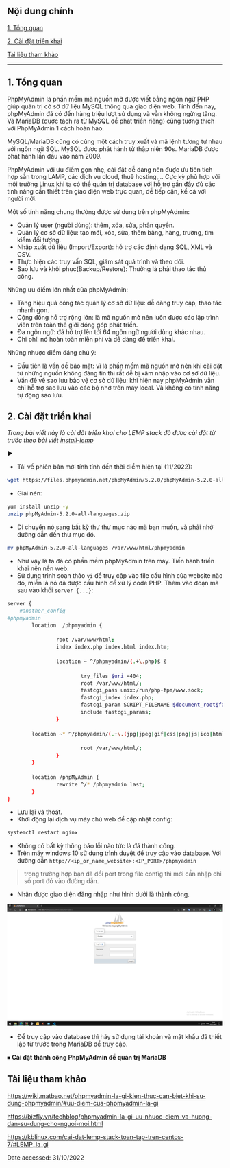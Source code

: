## <a name="" >Nội dung chính</a>

[1. Tổng quan](#1)

[2. Cài đặt triển khai](#2)

[Tài liệu tham khảo](#3)
___

## <a name="1" >1. Tổng quan</a>

PhpMyAdmin là phần mềm mã nguồn mở được viết bằng ngôn ngữ PHP giúp quản trị cở sở dữ liệu MySQL thông qua giao diện web. Tính đến nay, phpMyAdmin đã có đến hàng triệu lượt sử dụng và vẫn không ngừng tăng. Và MariaDB (được tách ra từ MySQL để phát triển riêng) cũng tương thích với PhpMyAdmin 1 cách hoàn hảo.

MySQL/MariaDB cũng có cùng một cách truy xuất và mã lệnh tương tự nhau với ngôn ngữ SQL. MySQL được phát hành từ thập niên 90s. MariaDB được phát hành lần đầu vào năm 2009.

PhpMyAdmin với ưu điểm gọn nhẹ, cài đặt dễ dàng nên được ưu tiên tích hợp sẵn trong LAMP, các dịch vụ cloud, thuê hosting,... Cực kỳ phù hợp với môi trường Linux khi ta có thể quản trị database với hỗ trợ gần đầy đủ các tính năng cần thiết trên giao diện web trực quan, dễ tiếp cận, kể cả với người mới.

Một số tính năng chung thường được sử dụng trên phpMyAdmin:

- Quản lý user (người dùng): thêm, xóa, sửa, phân quyền.
- Quản lý cơ sở dữ liệu: tạo mới, xóa, sửa, thêm bảng, hàng, trường, tìm kiếm đối tượng.
- Nhập xuất dữ liệu (Import/Export): hỗ trợ các định dạng SQL, XML và CSV.
- Thực hiện các truy vấn SQL, giám sát quá trình và theo dõi.
- Sao lưu và khôi phục(Backup/Restore): Thường là phải thao tác thủ công.

Những ưu điểm lớn nhất của phpMyAdmin:

- Tăng hiệu quả công tác quản lý cơ sở dữ liệu: dễ dàng truy cập, thao tác nhanh gọn.
- Cộng đồng hỗ trợ rộng lớn: là mã nguồn mở nên luôn được các lập trình viên trên toàn thế giới đóng góp phát triển.
- Đa ngôn ngữ: đã hỗ trợ lên tới 64 ngôn ngữ người dùng khác nhau.
- Chi phí: nó hoàn toàn miễn phí và dễ dàng để triển khai.

Những nhược điểm đáng chú ý:

- Đầu tiên là vấn đề bảo mật: vì là phần mềm mã nguồn mở nên khi cài đặt từ những nguồn không đáng tin thì rất dễ bị xâm nhập vào cơ sở dữ liệu.
- Vấn đề về sao lưu bảo vệ cơ sở dữ liệu: khi hiện nay phpMyAdmin vẫn chỉ hỗ trợ sao lưu vào các bộ nhớ trên máy local. Và không có tính năng tự động sao lưu.

## <a name="2" >2. Cài đặt triển khai</a>

_Trong bài viết này là cài đăt triển khai cho LEMP stack đã được cài đặt từ trước theo bài viết [install-lemp](install-lemp.md)_

▶

- Tải về phiên bản mới tính tính đến thời điểm hiện tại (11/2022):

```sh
wget https://files.phpmyadmin.net/phpMyAdmin/5.2.0/phpMyAdmin-5.2.0-all-languages.zip
```

- Giải nén:

```sh
yum install unzip -y
unzip phpMyAdmin-5.2.0-all-languages.zip
```

- Di chuyển nó sang bất kỳ thư thư mục nào mà bạn muốn, và phải nhớ đường dẫn đến thư mục đó.

```sh
mv phpMyAdmin-5.2.0-all-languages /var/www/html/phpmyadmin
```

- Như vậy là ta đã có phần mềm phpMyAdmin trên máy. Tiến hành triển khai nên nền web.
- Sử dụng trình soạn thảo `vi` để truy cập vào file cấu hình của website nào đó, miễn là nó đã được cấu hình để xử lý code PHP. Thêm vào đoạn mã sau vào khối `server {...}`:

```sh
server {
    #another_config
#phpmyadmin
        location  /phpmyadmin {

                root /var/www/html;
                index index.php index.html index.htm;

                location ~ ^/phpmyadmin/(.+\.php)$ {

                        try_files $uri =404;
                        root /var/www/html/;
                        fastcgi_pass unix:/run/php-fpm/www.sock;
                        fastcgi_index index.php;
                        fastcgi_param SCRIPT_FILENAME $document_root$fastcgi_script_name;
                        include fastcgi_params;
                }

        location ~* ^/phpmyadmin/(.+\.(jpg|jpeg|gif|css|png|js|ico|html|xml|txt))$ {

                        root /var/www/html/;
                }
        }

        location /phpMyAdmin {
                rewrite ^/* /phpmyadmin last;
        }
}
```

- Lưu lại và thoát.
- Khởi động lại dịch vụ máy chủ web để cập nhật config:

```sh
systemctl restart nginx
```

- Không có bất kỳ thông báo lỗi nào tức là đã thành công.
- Trên máy windows 10 sử dụng trình duyệt để truy cập vào database. Với đường dẫn `http://<ip_or_name_website>:<IP_PORT>/phpmyadmin`

>trong trường hợp bạn đã đổi port trong file config thì mới cần nhập chỉ số port đó vào đường dẫn.

- Nhận được giao diện đăng nhập như hình dưới là thành công.

<img src="../../Images/login_phpmyadmin.png" width="750">

- Để truy cập vào database thì hãy sử dụng tài khoản và mật khẩu đã thiết lập từ trước trong MariaDB để truy cập.

⏹ **Cài đặt thành công PhpMyAdmin để quản trị MariaDB**

## <a name="3" >Tài liệu tham khảo</a>

<https://wiki.matbao.net/phpmyadmin-la-gi-kien-thuc-can-biet-khi-su-dung-phpmyadmin/#uu-diem-cua-phpmyadmin-la-gi>

<https://bizfly.vn/techblog/phpmyadmin-la-gi-uu-nhuoc-diem-va-huong-dan-su-dung-cho-nguoi-moi.html>

<https://kblinux.com/cai-dat-lemp-stack-toan-tap-tren-centos-7/#LEMP_la_gi>

Date accessed: 31/10/2022
